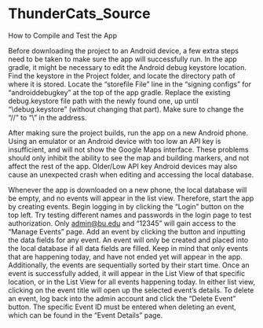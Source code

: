 # ThunderCats_Source
How to Compile and Test the App 

Before downloading the project to an Android device, a few extra steps need to be taken to make sure the app will successfully run. In the app gradle, it might be necessary to edit the Android debug keystore location. Find the keystore in the Project folder, and locate the directory path of where it is stored. Locate the “storefile File” line in the “signing configs” for “androiddebugkey” at the top of the app gradle. Replace the existing debug.keystore file path with the newly found one, up until “\debug.keystore” (without changing that part).  Make sure to change the “//” to “\” in the address. 

After making sure the project builds, run the app on a new Android phone. Using an emulator or an Android device with too low an API key is insufficient, and will not show the Google Maps interface. These problems should only inhibit the ability to see the map and building markers, and not affect the rest of the app. Older/Low API key Android devices may also cause an unexpected crash when editing and accessing the local database.  

Whenever the app is downloaded on a new phone, the local database will be empty, and no events will appear in the list view. Therefore, start the app by creating events. Begin logging in by clicking the “Login” button on the top left. Try testing different names and passwords in the login page to test authorization. Only admin@bu.edu and “12345” will gain access to the “Manage Events” page. Add an event by clicking the button and inputting the data fields for any event. An event will only be created and placed into the local database if all data fields are filled. Keep in mind that only events that are happening today, and have not ended yet will appear in the app. Additionally, the events are sequentially sorted by their start time. Once an event is successfully added, it will appear in the List View of that specific location, or in the List View for all events happening today. In either list view, clicking on the event title will open up the selected event’s details. To delete an event, log back into the admin account and click the “Delete Event” button. The specific Event ID must be entered when deleting an event, which can be found in the “Event Details” page. 
